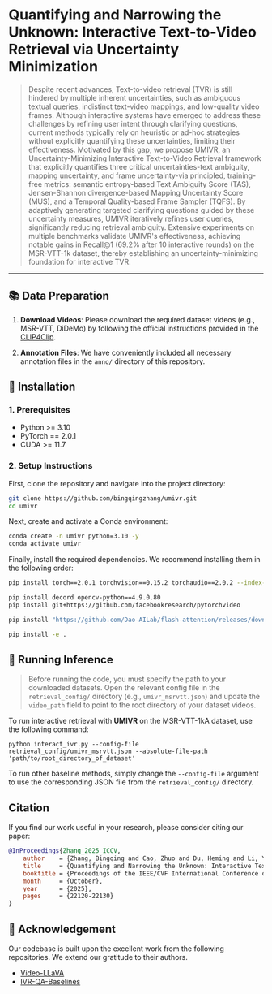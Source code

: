 # Quantifying and Narrowing the Unknown: Interactive Text-to-Video Retrieval via Uncertainty Minimization

> Despite recent advances, Text-to-video retrieval (TVR) is still hindered by multiple inherent uncertainties, such as ambiguous textual queries, indistinct text-video mappings, and low-quality video frames. Although interactive systems have emerged to address these challenges by refining user intent through clarifying questions, current methods typically rely on heuristic or ad-hoc strategies without explicitly quantifying these uncertainties, limiting their effectiveness. Motivated by this gap, we propose UMIVR, an Uncertainty-Minimizing Interactive Text-to-Video Retrieval framework that explicitly quantifies three critical uncertainties-text ambiguity, mapping uncertainty, and frame uncertainty-via principled, training-free metrics: semantic entropy-based Text Ambiguity Score (TAS), Jensen-Shannon divergence-based Mapping Uncertainty Score (MUS), and a Temporal Quality-based Frame Sampler (TQFS). By adaptively generating targeted clarifying questions guided by these uncertainty measures, UMIVR iteratively refines user queries, significantly reducing retrieval ambiguity. Extensive experiments on multiple benchmarks validate UMIVR's effectiveness, achieving notable gains in Recall@1 (69.2% after 10 interactive rounds) on the MSR-VTT-1k dataset, thereby establishing an uncertainty-minimizing foundation for interactive TVR.

---

## 📚 Data Preparation

1.  **Download Videos**: Please download the required dataset videos (e.g., MSR-VTT, DiDeMo) by following the official instructions provided in the [CLIP4Clip](https://github.com/ArrowLuo/CLIP4Clip?tab=readme-ov-file#data-preparing).

2.  **Annotation Files**: We have conveniently included all necessary annotation files in the `anno/` directory of this repository.

## 🔧 Installation

### 1. Prerequisites
- Python >= 3.10
- PyTorch == 2.0.1
- CUDA >= 11.7

### 2. Setup Instructions
First, clone the repository and navigate into the project directory:
```bash
git clone https://github.com/bingqingzhang/umivr.git
cd umivr
````

Next, create and activate a Conda environment:

```bash
conda create -n umivr python=3.10 -y
conda activate umivr
```

Finally, install the required dependencies. We recommend installing them in the following order:

```bash
pip install torch==2.0.1 torchvision==0.15.2 torchaudio==2.0.2 --index-url https://download.pytorch.org/whl/cu118

pip install decord opencv-python==4.9.0.80
pip install git+https://github.com/facebookresearch/pytorchvideo

pip install "https://github.com/Dao-AILab/flash-attention/releases/download/v2.5.2/flash_attn-2.5.2+cu118torch2.0cxx11abiTRUE-cp310-cp310-linux_x86_64.whl"

pip install -e .
```

## 🚀 Running Inference

> Before running the code, you must specify the path to your downloaded datasets. Open the relevant config file in the `retrieval_config/` directory (e.g., `umivr_msrvtt.json`) and update the `video_path` field to point to the root directory of your dataset videos.

To run interactive retrieval with **UMIVR** on the MSR-VTT-1kA dataset, use the following command:

```
python interact_ivr.py --config-file retrieval_config/umivr_msrvtt.json --absolute-file-path 'path/to/root_directory_of_dataset'
```

To run other baseline methods, simply change the `--config-file` argument to use the corresponding JSON file from the `retrieval_config/` directory.

## Citation

If you find our work useful in your research, please consider citing our paper:

```bibtex
@InProceedings{Zhang_2025_ICCV,
    author    = {Zhang, Bingqing and Cao, Zhuo and Du, Heming and Li, Yang and Li, Xue and Liu, Jiajun and Wang, Sen},
    title     = {Quantifying and Narrowing the Unknown: Interactive Text-to-Video Retrieval via Uncertainty Minimization},
    booktitle = {Proceedings of the IEEE/CVF International Conference on Computer Vision (ICCV)},
    month     = {October},
    year      = {2025},
    pages     = {22120-22130}
}
```

## 🙏 Acknowledgement

Our codebase is built upon the excellent work from the following repositories. We extend our gratitude to their authors.

  - [Video-LLaVA](https://github.com/PKU-YuanGroup/Video-LLaVA)
  - [IVR-QA-Baselines](https://github.com/kevinliang888/IVR-QA-baselines)
